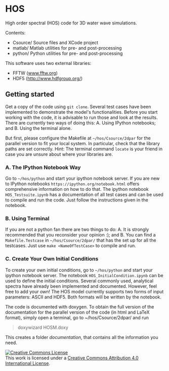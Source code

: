# HOS
High order spectral (HOS) code for 3D water wave simulations.

Contents:

* Csource/ Source files and XCode project
* matlab/ Matlab utilities for pre- and post-processing
* python/ Python utilities for pre- and post-processing

This software uses two external libraries:

* FFTW (www.fftw.org)
* HDF5 (http://www.hdfgroup.org/)

## Getting started

Get a copy of the code using `git clone`.
Several test cases have been implemented to demonstrate the model's functionalities.
Before you start working with the code, it is advisable to run those and look at the results.
There are currently two ways of doing this: A. Using IPython notebooks; and B. Using the terminal alone.

But first, please configure the Makefile at `~/hos/Csource/2dpar` for the parallel version to fit your local system.  In particular, check that the library paths are set correctly. Hint: The terminal command `locate` is your friend in case you are unsure about where your libraries are. 

### A. The IPython Notebook Way
Go to `~/hos/python` and start your ipython notebook server. If you are new to IPython notebooks `https://ipython.org/notebook.html` offers comprehensive information on how to do that.
The ipython notebook `HOS_Testsuite.ipynb` has a documentation of all test cases and can be used to compile and run the code.
Just follow the instructions given in the notebook.

### B. Using Terminal
If you are not a python fan there are two things to do: A. It is strongly recommended that you reconsider your opinion :); and B. You can find a `Makefile.Testcase` in `~/hos/Csource/2dpar/` that has the set up for all the testcases. Just use `make <NameOfTestCase>` to compile and run. 

### C. Create Your Own Initial Conditions
To create your own initial conditions, go to `~/hos/python` and start your ipython notebook server. The notebook `HOS_InitialCondition.ipynb` can be used to define the initial conditions.
Several commonly used, analytical spectra have already been implemented and documented. However, feel free to add your own!
The HOS model currently supports two forms of input parameters: ASCII and HDF5. Both formats will be written by the notebook.


The code is documented with doxygen.
To obtain the full version of the documentation for the parallel version of the code (in html and LaTeX format), simply open a terminal, go to ~/hos/Csource/2dpar/ and run

> doxywizard HOSM.doxy

This creates a folder _documentation_, that contains all the information you need.

<a rel="license" href="http://creativecommons.org/licenses/by/4.0/"><img alt="Creative Commons License" style="border-width:0" src="https://i.creativecommons.org/l/by/4.0/88x31.png" /></a><br />This work is licensed under a <a rel="license" href="http://creativecommons.org/licenses/by/4.0/">Creative Commons Attribution 4.0 International License</a>.

